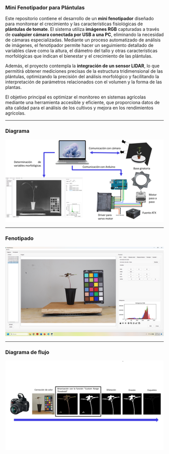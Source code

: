 ### Mini Fenotipador para Plántulas

Este repositorio contiene el desarrollo de un **mini fenotipador** diseñado para monitorear el crecimiento y las características fisiológicas de **plántulas de tomate**. El sistema utiliza **imágenes RGB** capturadas a través de **cualquier cámara conectada por USB a una PC**, eliminando la necesidad de cámaras especializadas. Mediante un proceso automatizado de análisis de imágenes, el fenotipador permite hacer un seguimiento detallado de variables clave como la altura, el diámetro del tallo y otras características morfológicas que indican el bienestar y el crecimiento de las plántulas.

Además, el proyecto contempla la **integración de un sensor LIDAR**, lo que permitirá obtener mediciones precisas de la estructura tridimensional de las plántulas, optimizando la precisión del análisis morfológico y facilitando la interpretación de parámetros relacionados con el volumen y la forma de las plantas.

El objetivo principal es optimizar el monitoreo en sistemas agrícolas mediante una herramienta accesible y eficiente, que proporciona datos de alta calidad para el análisis de los cultivos y mejora en los rendimientos agrícolas.

---
### Diagrama

![DiagramaFenotipador](https://github.com/Rodriguez-Ruelas/Mini-Fenotipador/blob/main/Imagenes_README/DiagramaFenotipador.png)

---
### Fenotipado

![Principal](https://github.com/Rodriguez-Ruelas/Mini-Fenotipador/blob/main/Imagenes_README/Principal.png)

---

### Diagrama de flujo

![Diagrama de flujo](https://github.com/Rodriguez-Ruelas/Mini-Fenotipador/blob/main/Imagenes_README/Diagrama%20de%20flujo.png)
